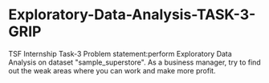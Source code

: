 # Exploratory-Data-Analysis-TASK-3-GRIP
TSF Internship Task-3 Problem statement:perform Exploratory Data Analysis on dataset "sample_superstore". As a business manager, try to find out the weak areas where you can work and make more profit.
